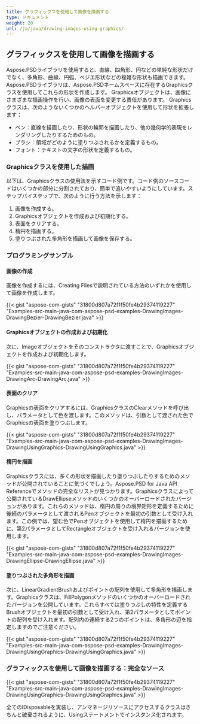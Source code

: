 ```yaml
---
title: グラフィックスを使用して画像を描画する
type: ドキュメント
weight: 20
url: /ja/java/drawing-images-using-graphics/
---
```


## **グラフィックスを使用して画像を描画する**

Aspose.PSDライブラリを使用すると、直線、四角形、円などの単純な形状だけでなく、多角形、曲線、円弧、ベジエ形状などの複雑な形状も描画できます。 Aspose.PSDライブラリは、Aspose.PSDネームスペースに存在するGraphicsクラスを使用してこれらの形状を作成します。 Graphicsオブジェクトは、画像にさまざまな描画操作を行い、画像の表面を変更する責任があります。 Graphicsクラスは、次のようないくつかのヘルパーオブジェクトを使用して形状を拡張します：

- ペン：直線を描画したり、形状の輪郭を描画したり、他の幾何学的表現をレンダリングしたりするためのもの。
- ブラシ：領域がどのように塗りつぶされるかを定義するもの。
- フォント：テキストの文字の形状を定義するもの。
### **Graphicsクラスを使用した描画**
以下は、Graphicsクラスの使用法を示すコード例です。コード例のソースコードはいくつかの部分に分割されており、簡単で追いやすいようにしています。ステップバイステップで、次のように行う方法を示します：

1. 画像を作成する。
1. Graphicsオブジェクトを作成および初期化する。
1. 表面をクリアする。
1. 楕円を描画する。
1. 塗りつぶされた多角形を描画して画像を保存する。
### **プログラミングサンプル**
#### **画像の作成**
画像を作成するには、Creating Filesで説明されている方法のいずれかを使用して画像を作成します。

{{< gist "aspose-com-gists" "31800d807a72f1f50fe4b29374119227" "Examples-src-main-java-com-aspose-psd-examples-DrawingImages-DrawingBezier-DrawingBezier.java" >}}
#### **Graphicsオブジェクトの作成および初期化**
次に、Imageオブジェクトをそのコンストラクタに渡すことで、Graphicsオブジェクトを作成および初期化します。

{{< gist "aspose-com-gists" "31800d807a72f1f50fe4b29374119227" "Examples-src-main-java-com-aspose-psd-examples-DrawingImages-DrawingArc-DrawingArc.java" >}}
#### **表面のクリア**
Graphicsの表面をクリアするには、GraphicsクラスのClearメソッドを呼び出し、パラメータとして色を渡します。このメソッドは、引数として渡された色でGraphicsの表面を塗りつぶします。

{{< gist "aspose-com-gists" "31800d807a72f1f50fe4b29374119227" "Examples-src-main-java-com-aspose-psd-examples-DrawingImages-DrawingUsingGraphics-DrawingUsingGraphics.java" >}}
#### **楕円を描画**
Graphicsクラスには、多くの形状を描画したり塗りつぶしたりするためのメソッドが公開されていることに気づくでしょう。Aspose.PSD for Java API Referenceでメソッドの完全なリストが見つかります。Graphicsクラスによって公開されているDrawEllipseメソッドのいくつかのオーバーロードされたバージョンがあります。これらのメソッドは、楕円の周りの境界矩形を定義するために後続のパラメータとして渡されるPenオブジェクトを最初の引数として受け入れます。この例では、望む色でPenオブジェクトを使用して楕円を描画するために、第2パラメータとしてRectangleオブジェクトを受け入れるバージョンを使用します。

{{< gist "aspose-com-gists" "31800d807a72f1f50fe4b29374119227" "Examples-src-main-java-com-aspose-psd-examples-DrawingImages-DrawingEllipse-DrawingEllipse.java" >}}
#### **塗りつぶされた多角形を描画**
次に、LinearGradientBrushおよびポイントの配列を使用して多角形を描画します。Graphicsクラスは、FillPolygonメソッドのいくつかのオーバーロードされたバージョンを公開しています。これらすべては塗りつぶしの特性を定義するBrushオブジェクトを最初の引数として受け入れ、第2パラメータとしてポイントの配列を受け入れます。配列内の連続する2つのポイントは、多角形の辺を指定しますのでご注意ください。

{{< gist "aspose-com-gists" "31800d807a72f1f50fe4b29374119227" "Examples-src-main-java-com-aspose-psd-examples-DrawingImages-DrawingUsingGraphics-DrawingUsingGraphics.java" >}}
### **グラフィックスを使用して画像を描画する：完全なソース**
{{< gist "aspose-com-gists" "31800d807a72f1f50fe4b29374119227" "Examples-src-main-java-com-aspose-psd-examples-DrawingImages-DrawingUsingGraphics-DrawingUsingGraphics.java" >}}

全てのIDisposableを実装し、アンマネージリソースにアクセスするクラスはきちんと破棄されるように、Usingステートメントでインスタンス化されます。
